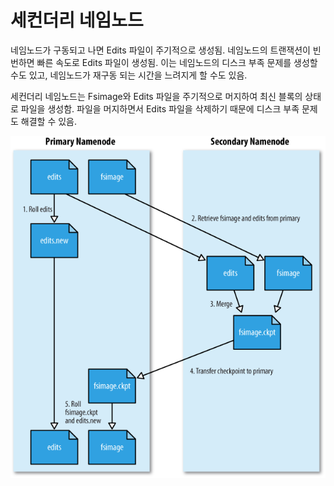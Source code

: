 # 세컨더리 네임노드

네임노드가 구동되고 나면 Edits 파일이 주기적으로 생성됨. 네임노드의 트랜잭션이 빈번하면 빠른 속도로 Edits 파일이 생성됨. 이는 네임노드의 디스크 부족 문제를 생성할 수도 있고, 네임노드가 재구동 되는 시간을 느려지게 할 수도 있음.

세컨더리 네임노드는 Fsimage와 Edits 파일을 주기적으로 머지하여 최신 블록의 상태로 파일을 생성함. 파일을 머지하면서 Edits 파일을 삭제하기 때문에 디스크 부족 문제도 해결할 수 있음.

![](images/secondary_namenode.png)